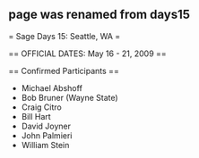 ## page was renamed from days15
= Sage Days 15: Seattle, WA =

== OFFICIAL DATES: May 16 - 21, 2009 ==

== Confirmed Participants ==

 * Michael Abshoff
 * Bob Bruner (Wayne State)
 * Craig Citro
 * Bill Hart
 * David Joyner
 * John Palmieri
 * William Stein
 
